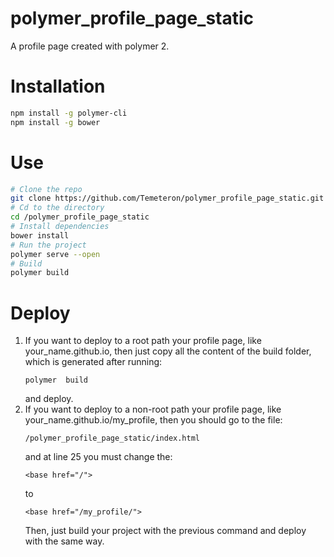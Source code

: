 # polymer_profile_page_static
A profile page created with polymer 2.

# Installation
```bash
npm install -g polymer-cli
npm install -g bower
```

# Use
```bash
# Clone the repo
git clone https://github.com/Temeteron/polymer_profile_page_static.git
# Cd to the directory
cd /polymer_profile_page_static
# Install dependencies
bower install
# Run the project
polymer serve --open
# Build
polymer build
```

# Deploy

1) If you want to deploy to a root path your profile page, like your_name.github.io, then just copy all the content of the build folder, which is generated after running:
    ```
    polymer  build
    ```
    and deploy.
2) If you want to deploy to a non-root path your profile page, like your_name.github.io/my_profile, then you should go to the file:
    ```
    /polymer_profile_page_static/index.html
    ```
    and at line 25 you must change the:
    ```
    <base href="/">
    ```
    to
    ```
    <base href="/my_profile/">
    ```
    Then, just build your project with the previous command and deploy with the same way.
